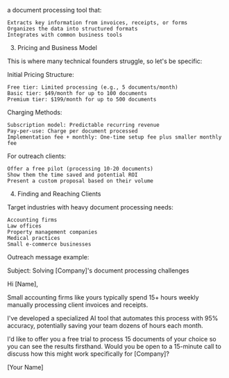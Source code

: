 a document processing tool that:

    Extracts key information from invoices, receipts, or forms
    Organizes the data into structured formats
    Integrates with common business tools

3. Pricing and Business Model

This is where many technical founders struggle, so let's be specific:

Initial Pricing Structure:

    Free tier: Limited processing (e.g., 5 documents/month)
    Basic tier: $49/month for up to 100 documents
    Premium tier: $199/month for up to 500 documents

Charging Methods:

    Subscription model: Predictable recurring revenue
    Pay-per-use: Charge per document processed
    Implementation fee + monthly: One-time setup fee plus smaller monthly fee

For outreach clients:

    Offer a free pilot (processing 10-20 documents)
    Show them the time saved and potential ROI
    Present a custom proposal based on their volume

4. Finding and Reaching Clients

Target industries with heavy document processing needs:

    Accounting firms
    Law offices
    Property management companies
    Medical practices
    Small e-commerce businesses

Outreach message example:

Subject: Solving [Company]'s document processing challenges

Hi [Name],

Small accounting firms like yours typically spend 15+ hours weekly manually processing client invoices and receipts.

I've developed a specialized AI tool that automates this process with 95% accuracy, potentially saving your team dozens of hours each month.

I'd like to offer you a free trial to process 15 documents of your choice so you can see the results firsthand. Would you be open to a 15-minute call to discuss how this might work specifically for [Company]?

[Your Name]
